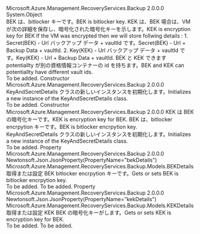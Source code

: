 <Type Name="KeyAndSecretDetails" FullName="Microsoft.Azure.Management.RecoveryServices.Backup.Models.KeyAndSecretDetails">
  <TypeSignature Language="C#" Value="public class KeyAndSecretDetails" />
  <TypeSignature Language="ILAsm" Value=".class public auto ansi beforefieldinit KeyAndSecretDetails extends System.Object" />
  <TypeSignature Language="DocId" Value="T:Microsoft.Azure.Management.RecoveryServices.Backup.Models.KeyAndSecretDetails" />
  <TypeSignature Language="VB.NET" Value="Public Class KeyAndSecretDetails" />
  <TypeSignature Language="F#" Value="type KeyAndSecretDetails = class" />
  <AssemblyInfo>
    <AssemblyName>Microsoft.Azure.Management.RecoveryServices.Backup</AssemblyName>
    <AssemblyVersion>2.0.0.0</AssemblyVersion>
  </AssemblyInfo>
  <Base>
    <BaseTypeName>System.Object</BaseTypeName>
  </Base>
  <Interfaces />
  <Docs>
    <summary>
            <span data-ttu-id="24556-101">BEK は、bitlocker キーです。</span><span class="sxs-lookup"><span data-stu-id="24556-101">BEK is bitlocker key.</span></span>
            <span data-ttu-id="24556-102">KEK は、BEK 場合は、VM が次の詳細を保存し、暗号化された暗号化キーを示します。</span><span class="sxs-lookup"><span data-stu-id="24556-102">KEK is encryption key for BEK If the VM was encrypted then we will store follwing details :</span></span>
            1. <span data-ttu-id="24556-103">Secret(BEK) - Url バックアップ データ + vaultId です。</span><span class="sxs-lookup"><span data-stu-id="24556-103">Secret(BEK) - Url + Backup Data + vaultId.</span></span>
            2. <span data-ttu-id="24556-104">Key(KEK) - Url バックアップ データ + vaultId です。</span><span class="sxs-lookup"><span data-stu-id="24556-104">Key(KEK) - Url + Backup Data + vaultId.</span></span>
            <span data-ttu-id="24556-105">BEK と KEK できます potentiallty が別の資格情報コンテナーの id を持ちます。</span><span class="sxs-lookup"><span data-stu-id="24556-105">BEK and KEK can potentiallty have different vault ids.</span></span>
            </summary>
    <remarks>To be added.</remarks>
  </Docs>
  <Members>
    <Member MemberName=".ctor">
      <MemberSignature Language="C#" Value="public KeyAndSecretDetails ();" />
      <MemberSignature Language="ILAsm" Value=".method public hidebysig specialname rtspecialname instance void .ctor() cil managed" />
      <MemberSignature Language="DocId" Value="M:Microsoft.Azure.Management.RecoveryServices.Backup.Models.KeyAndSecretDetails.#ctor" />
      <MemberSignature Language="VB.NET" Value="Public Sub New ()" />
      <MemberType>Constructor</MemberType>
      <AssemblyInfo>
        <AssemblyName>Microsoft.Azure.Management.RecoveryServices.Backup</AssemblyName>
        <AssemblyVersion>2.0.0.0</AssemblyVersion>
      </AssemblyInfo>
      <Parameters />
      <Docs>
        <summary>
            <span data-ttu-id="24556-106">KeyAndSecretDetails クラスの新しいインスタンスを初期化します。</span><span class="sxs-lookup"><span data-stu-id="24556-106">Initializes a new instance of the KeyAndSecretDetails class.</span></span>
            </summary>
        <remarks>To be added.</remarks>
      </Docs>
    </Member>
    <Member MemberName=".ctor">
      <MemberSignature Language="C#" Value="public KeyAndSecretDetails (Microsoft.Azure.Management.RecoveryServices.Backup.Models.KEKDetails kekDetails = null, Microsoft.Azure.Management.RecoveryServices.Backup.Models.BEKDetails bekDetails = null);" />
      <MemberSignature Language="ILAsm" Value=".method public hidebysig specialname rtspecialname instance void .ctor(class Microsoft.Azure.Management.RecoveryServices.Backup.Models.KEKDetails kekDetails, class Microsoft.Azure.Management.RecoveryServices.Backup.Models.BEKDetails bekDetails) cil managed" />
      <MemberSignature Language="DocId" Value="M:Microsoft.Azure.Management.RecoveryServices.Backup.Models.KeyAndSecretDetails.#ctor(Microsoft.Azure.Management.RecoveryServices.Backup.Models.KEKDetails,Microsoft.Azure.Management.RecoveryServices.Backup.Models.BEKDetails)" />
      <MemberSignature Language="F#" Value="new Microsoft.Azure.Management.RecoveryServices.Backup.Models.KeyAndSecretDetails : Microsoft.Azure.Management.RecoveryServices.Backup.Models.KEKDetails * Microsoft.Azure.Management.RecoveryServices.Backup.Models.BEKDetails -&gt; Microsoft.Azure.Management.RecoveryServices.Backup.Models.KeyAndSecretDetails" Usage="new Microsoft.Azure.Management.RecoveryServices.Backup.Models.KeyAndSecretDetails (kekDetails, bekDetails)" />
      <MemberType>Constructor</MemberType>
      <AssemblyInfo>
        <AssemblyName>Microsoft.Azure.Management.RecoveryServices.Backup</AssemblyName>
        <AssemblyVersion>2.0.0.0</AssemblyVersion>
      </AssemblyInfo>
      <Parameters>
        <Parameter Name="kekDetails" Type="Microsoft.Azure.Management.RecoveryServices.Backup.Models.KEKDetails" />
        <Parameter Name="bekDetails" Type="Microsoft.Azure.Management.RecoveryServices.Backup.Models.BEKDetails" />
      </Parameters>
      <Docs>
        <param name="kekDetails"><span data-ttu-id="24556-107">KEK は BEK の暗号化キーです。</span><span class="sxs-lookup"><span data-stu-id="24556-107">KEK is encryption key for BEK.</span></span></param>
        <param name="bekDetails"><span data-ttu-id="24556-108">BEK は、bitlocker encrpytion キーです。</span><span class="sxs-lookup"><span data-stu-id="24556-108">BEK is bitlocker encrpytion key.</span></span></param>
        <summary>
            <span data-ttu-id="24556-109">KeyAndSecretDetails クラスの新しいインスタンスを初期化します。</span><span class="sxs-lookup"><span data-stu-id="24556-109">Initializes a new instance of the KeyAndSecretDetails class.</span></span>
            </summary>
        <remarks>To be added.</remarks>
      </Docs>
    </Member>
    <Member MemberName="BekDetails">
      <MemberSignature Language="C#" Value="public Microsoft.Azure.Management.RecoveryServices.Backup.Models.BEKDetails BekDetails { get; set; }" />
      <MemberSignature Language="ILAsm" Value=".property instance class Microsoft.Azure.Management.RecoveryServices.Backup.Models.BEKDetails BekDetails" />
      <MemberSignature Language="DocId" Value="P:Microsoft.Azure.Management.RecoveryServices.Backup.Models.KeyAndSecretDetails.BekDetails" />
      <MemberSignature Language="VB.NET" Value="Public Property BekDetails As BEKDetails" />
      <MemberSignature Language="F#" Value="member this.BekDetails : Microsoft.Azure.Management.RecoveryServices.Backup.Models.BEKDetails with get, set" Usage="Microsoft.Azure.Management.RecoveryServices.Backup.Models.KeyAndSecretDetails.BekDetails" />
      <MemberType>Property</MemberType>
      <AssemblyInfo>
        <AssemblyName>Microsoft.Azure.Management.RecoveryServices.Backup</AssemblyName>
        <AssemblyVersion>2.0.0.0</AssemblyVersion>
      </AssemblyInfo>
      <Attributes>
        <Attribute>
          <AttributeName>Newtonsoft.Json.JsonProperty(PropertyName="bekDetails")</AttributeName>
        </Attribute>
      </Attributes>
      <ReturnValue>
        <ReturnType>Microsoft.Azure.Management.RecoveryServices.Backup.Models.BEKDetails</ReturnType>
      </ReturnValue>
      <Docs>
        <summary>
            <span data-ttu-id="24556-110">取得または設定 BEK bitlocker encrpytion キーです。</span><span class="sxs-lookup"><span data-stu-id="24556-110">Gets or sets BEK is bitlocker encrpytion key.</span></span>
            </summary>
        <value>To be added.</value>
        <remarks>To be added.</remarks>
      </Docs>
    </Member>
    <Member MemberName="KekDetails">
      <MemberSignature Language="C#" Value="public Microsoft.Azure.Management.RecoveryServices.Backup.Models.KEKDetails KekDetails { get; set; }" />
      <MemberSignature Language="ILAsm" Value=".property instance class Microsoft.Azure.Management.RecoveryServices.Backup.Models.KEKDetails KekDetails" />
      <MemberSignature Language="DocId" Value="P:Microsoft.Azure.Management.RecoveryServices.Backup.Models.KeyAndSecretDetails.KekDetails" />
      <MemberSignature Language="VB.NET" Value="Public Property KekDetails As KEKDetails" />
      <MemberSignature Language="F#" Value="member this.KekDetails : Microsoft.Azure.Management.RecoveryServices.Backup.Models.KEKDetails with get, set" Usage="Microsoft.Azure.Management.RecoveryServices.Backup.Models.KeyAndSecretDetails.KekDetails" />
      <MemberType>Property</MemberType>
      <AssemblyInfo>
        <AssemblyName>Microsoft.Azure.Management.RecoveryServices.Backup</AssemblyName>
        <AssemblyVersion>2.0.0.0</AssemblyVersion>
      </AssemblyInfo>
      <Attributes>
        <Attribute>
          <AttributeName>Newtonsoft.Json.JsonProperty(PropertyName="kekDetails")</AttributeName>
        </Attribute>
      </Attributes>
      <ReturnValue>
        <ReturnType>Microsoft.Azure.Management.RecoveryServices.Backup.Models.KEKDetails</ReturnType>
      </ReturnValue>
      <Docs>
        <summary>
            <span data-ttu-id="24556-111">取得または設定 KEK BEK の暗号化キーがします。</span><span class="sxs-lookup"><span data-stu-id="24556-111">Gets or sets KEK is encryption key for BEK.</span></span>
            </summary>
        <value>To be added.</value>
        <remarks>To be added.</remarks>
      </Docs>
    </Member>
  </Members>
</Type>